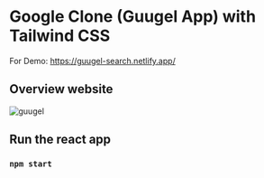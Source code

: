 # Google Clone (Guugel App) with Tailwind CSS

For Demo: https://guugel-search.netlify.app/

## Overview website

![guugel](https://user-images.githubusercontent.com/70443393/147867810-1079cdd7-0bd0-4bda-b270-90d7fe214df9.PNG)


## Run the react app

### `npm start`
